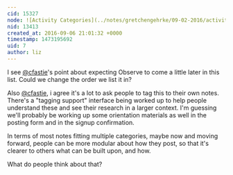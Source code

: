 ```yaml
---
cid: 15327
node: ![Activity Categories](../notes/gretchengehrke/09-02-2016/activity-categories)
nid: 13413
created_at: 2016-09-06 21:01:32 +0000
timestamp: 1473195692
uid: 7
author: liz
---
```


I see [@cfastie](/profile/cfastie)'s point about expecting Observe to come a little later in this list. Could we change the order we list it in?

Also [@cfastie](/profile/cfastie), i agree it's a lot to ask people to tag this to their own notes. There's a "tagging support" interface being worked up to help people understand these and see their research in a larger context. I'm guessing we'll probably be working up some orientation materials as well in the posting form and in the signup confirmation. 

In terms of most notes fitting multiple categories, maybe now and moving forward, people can be more modular about how they post, so that it's clearer to others what can be built upon, and how. 

What do people think about that?
